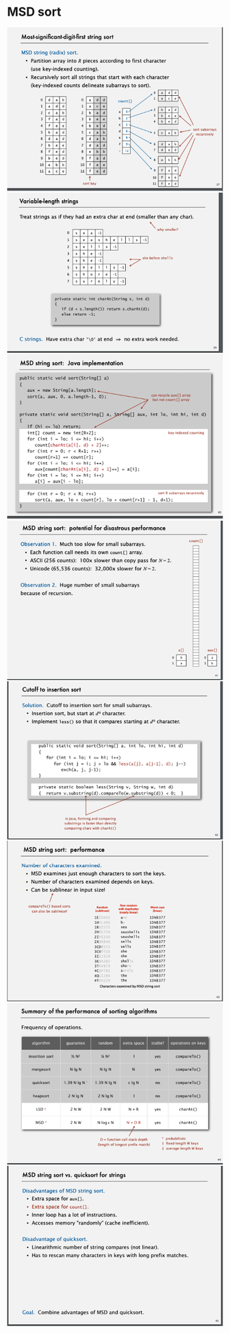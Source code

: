 # MSD sort

![](Image/2019-09-10-22-00-54.png)
![](Image/2019-09-10-22-01-23.png)
![](Image/2019-09-10-22-01-54.png)
![](Image/2019-09-10-22-02-41.png)
![](Image/2019-09-10-22-02-54.png)
![](Image/2019-09-10-22-03-17.png)
![](Image/2019-09-10-22-03-31.png)
![](Image/2019-09-10-22-03-44.png)